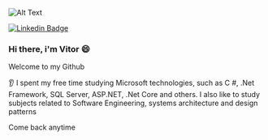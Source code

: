 ![Alt Text](https://i.pinimg.com/originals/8b/2b/9b/8b2b9b8fd08e5dd16d697060507788bb.png)

[![Linkedin Badge](https://img.shields.io/badge/-LinkedIn-blue?style=flat-square&logo=Linkedin&logoColor=white&link=https:https://www.linkedin.com/in/vitor-ferreira-9b0099117/)](https://www.linkedin.com/in/vitor-ferreira-9b0099117/)

### Hi there, i'm Vitor 😄 

Welcome to my Github

👂 I spent my free time studying Microsoft technologies, such as C #, .Net Framework, SQL Server, ASP.NET, .Net Core and others. I also like to study subjects related to Software Engineering, systems architecture and design patterns

Come back anytime


<!--
**victferrera/victferrera** is a ✨ _special_ ✨ repository because its `README.md` (this file) appears on your GitHub profile.

Here are some ideas to get you started:

🔭 I’m currently working on SUINCO
🌱 I’m currently learning C# and .NET Framework
- 👯 I’m looking to collaborate on ...
- 🤔 I’m looking for help with ...
- 💬 Ask me about ...
- 📫 How to reach me: ...
- 😄 Pronouns: ...
- ⚡ Fun fact: ...
-->
